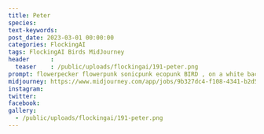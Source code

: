 ```yaml
---
title: Peter
species: 
text-keywords: 
post_date: 2023-03-01 00:00:00
categories: FlockingAI
tags: FlockingAI Birds MidJourney 
header      :
  teaser    : /public/uploads/flockingai/191-peter.png
prompt: flowerpecker flowerpunk sonicpunk ecopunk BIRD , on a white background
midjourney: https://www.midjourney.com/app/jobs/9b327dc4-f108-4341-b2d5-6f42574a9016
instagram: 
twitter: 
facebook: 
gallery: 
  - /public/uploads/flockingai/191-peter.png
---
```


